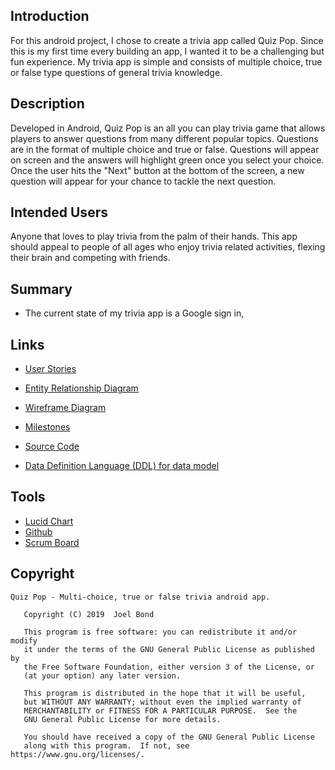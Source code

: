 ## Introduction 
For this android project, I chose to create a trivia app called Quiz Pop. Since this 
is my first time every building an app, I wanted it to be a challenging but fun experience. 
My trivia app is simple and consists of multiple choice, true or false type questions of general 
trivia knowledge. 

## Description 
Developed in Android, Quiz Pop is an all you can play trivia game 
that allows players to answer questions from many different popular topics. 
Questions are in the format of multiple choice and true or false. Questions will 
appear on screen and the answers will highlight green once you select your choice. 
Once the user hits the "Next" button at the bottom of the screen, a new question will 
appear for your chance to tackle the next question. 

## Intended Users 
Anyone that loves to play trivia from the palm of their hands. 
This app should appeal to people of all ages who enjoy trivia 
related activities, flexing their brain and competing with friends. 

## Summary
+ The current state of my trivia app is a Google sign in, 

## Links
+ [User Stories](docs/user-stories.md)

+ [Entity Relationship Diagram](docs/erd.md)

+ [Wireframe Diagram](docs/wireframe.md)

+ [Milestones](docs/milestones.md)

+ [Source Code](docs/sourcecode.md)

+ [Data Definition Language (DDL) for data model](docs/ddl.md)


## Tools 
+ [Lucid Chart](https://www.lucidchart.com/pages/)
+ [Github](https://github.com/bondj89/quiz-pop)
+ [Scrum Board](https://github.com/bondj89/quiz-pop/projects/1)

## Copyright
 ```text
Quiz Pop - Multi-choice, true or false trivia android app.

    Copyright (C) 2019  Joel Bond

    This program is free software: you can redistribute it and/or modify
    it under the terms of the GNU General Public License as published by
    the Free Software Foundation, either version 3 of the License, or
    (at your option) any later version.

    This program is distributed in the hope that it will be useful,
    but WITHOUT ANY WARRANTY; without even the implied warranty of
    MERCHANTABILITY or FITNESS FOR A PARTICULAR PURPOSE.  See the
    GNU General Public License for more details.

    You should have received a copy of the GNU General Public License
    along with this program.  If not, see https://www.gnu.org/licenses/.
```





